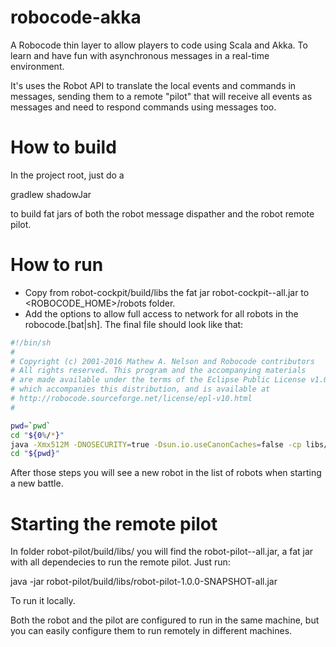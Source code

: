 # robocode-akka
A Robocode thin layer to allow players to code using Scala and Akka. To learn and have fun with asynchronous messages in a real-time environment.

It's uses the Robot API to translate the local events and commands in messages, sending them to a remote "pilot" that will receive all events as messages and need to respond commands using messages too.

# How to build
In the project root, just do a 

gradlew shadowJar

to build fat jars of both the robot message dispather and the robot remote pilot.

# How to run
- Copy from robot-cockpit/build/libs the fat jar robot-cockpit-<version>-all.jar to <ROBOCODE_HOME>/robots folder.
- Add the options to allow full access to network for all robots in the robocode.[bat|sh]. The final file should look like that:

```bash
#!/bin/sh
#
# Copyright (c) 2001-2016 Mathew A. Nelson and Robocode contributors
# All rights reserved. This program and the accompanying materials
# are made available under the terms of the Eclipse Public License v1.0
# which accompanies this distribution, and is available at
# http://robocode.sourceforge.net/license/epl-v10.html
#

pwd=`pwd`
cd "${0%/*}"
java -Xmx512M -DNOSECURITY=true -Dsun.io.useCanonCaches=false -cp libs/robocode.jar robocode.Robocode $*
cd "${pwd}"
```

After those steps you will see a new robot in the list of robots when starting a new battle.

# Starting the remote pilot
In folder robot-pilot/build/libs/ you will find the robot-pilot-<version>-all.jar, a fat jar with all dependecies to run the remote pilot. Just run:

java -jar robot-pilot/build/libs/robot-pilot-1.0.0-SNAPSHOT-all.jar

To run it locally.

Both the robot and the pilot are configured to run in the same machine, but you can easily configure them to run remotely in different machines.






